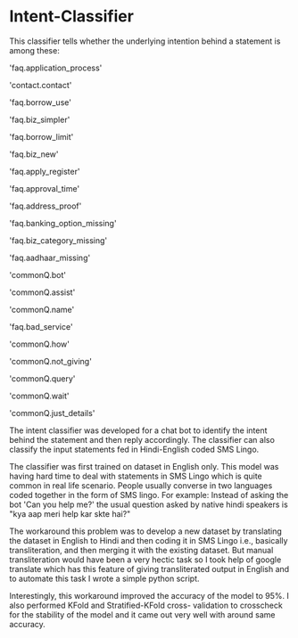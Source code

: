 # Intent-Classifier
This classifier tells whether the underlying intention behind a statement is among these:

 'faq.application_process'
 
 'contact.contact'
 
 'faq.borrow_use'
 
 'faq.biz_simpler'
 
 'faq.borrow_limit'
 
 'faq.biz_new'
 
 'faq.apply_register'
 
 'faq.approval_time'
 
 'faq.address_proof'
 
 'faq.banking_option_missing'
 
 'faq.biz_category_missing'
 
 'faq.aadhaar_missing'
 
 'commonQ.bot'
 
 'commonQ.assist'
 
 'commonQ.name'
 
 'faq.bad_service'
 
 'commonQ.how'
 
 'commonQ.not_giving'
 
 'commonQ.query'
 
 'commonQ.wait'
 
 'commonQ.just_details'
 
 The intent classifier was developed for a chat bot to identify the intent behind the statement and then reply accordingly.
 The classifier can also classify the input statements fed in Hindi-English coded SMS Lingo.
 
 The classifier was first trained on dataset in English only. This model was having hard time to deal with statements in SMS Lingo which 
 is quite common in real life scenario. People usually converse in two languages coded together in the form of SMS lingo.
 For example: Instead of asking the bot 'Can you help me?' the usual question asked by native hindi speakers is "kya aap meri help kar 
 skte hai?"
 
 The workaround this problem was to develop a new dataset by translating the dataset in English to Hindi and then coding it in 
 SMS Lingo i.e., basically transliteration, and then merging it with the existing dataset. But manual transliteration would have been a very hectic task so I took help
 of google translate which has this feature of giving transliterated output in English and to automate this task I wrote a simple python
 script.
 
Interestingly, this workaround improved the accuracy of the model to 95%. I also performed KFold and Stratified-KFold cross-
validation to crosscheck for the stability of the model and it came out very well with around same accuracy.
 
